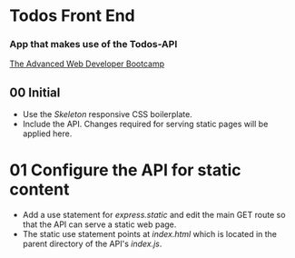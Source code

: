 # Todos Front End
### App that makes use of the Todos-API
[The Advanced Web Developer Bootcamp](https://www.udemy.com/the-advanced-web-developer-bootcamp/)

## 00 Initial

* Use the *Skeleton* responsive CSS boilerplate.
* Include the API. Changes required for serving static pages will be applied here.



# 01 Configure the API for static content

* Add a use statement for *express.static* and edit the main GET route so that the API can serve a static web page.
* The static use statement points at *index.html* which is located in the parent directory of the API's *index.js*.
